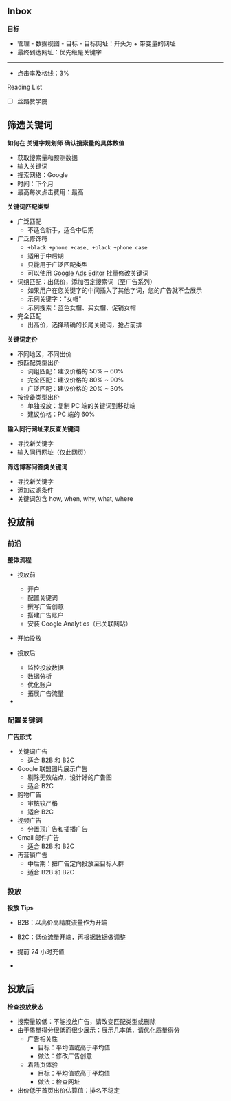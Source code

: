 ## Inbox

**目标**

- 管理 - 数据视图 - 目标 - 目标网址：开头为 + 带变量的网址
- 最终到达网址：优先级是关键字

---

- 点击率及格线：3%

Reading List

- [ ] 丝路赞学院 

## 筛选关键词

**如何在 关键字规划师 确认搜索量的具体数值**

- 获取搜索量和预测数据
- 输入关键词
- 搜索网络：Google
- 时间：下个月
- 最高每次点击费用：最高



**关键词匹配类型**

- 广泛匹配
  - 不适合新手，适合中后期
- 广泛修饰符
  - `+black +phone +case`、`+black +phone case`
  - 适用于中后期
  - 只能用于广泛匹配类型
  - 可以使用 [Google Ads Editor](https://ads.google.com/intl/zh-CN_cn/home/tools/ads-editor/) 批量修改关键词
- 词组匹配：出低价，添加否定搜索词（至广告系列）
  - 如果用户在您关键字的中间插入了其他字词，您的广告就不会展示
  - 示例关键字："女帽"
  - 示例搜索：蓝色女帽、买女帽、促销女帽
- 完全匹配
  - 出高价，选择精确的长尾关键词，抢占前排



**关键词定价**

- 不同地区，不同出价
- 按匹配类型出价
  - 词组匹配：建议价格的 50% ~ 60%
  - 完全匹配：建议价格的 80% ~ 90%
  - 广泛匹配：建议价格的 20% ~ 30%
- 按设备类型出价
  - 单独投放：复制 PC 端的关键词到移动端
  - 建议价格：PC 端的 60%



**输入同行网址来反查关键词**

- 寻找新关键字
- 输入同行网址（仅此网页）


**筛选博客问答类关键词**

- 寻找新关键字
- 添加过滤条件
- 关键词包含 how, when, why, what, where

## 投放前

### 前沿

**整体流程**

- 投放前
  - 开户
  - 配置关键词
  - 撰写广告创意
  - 搭建广告账户
  - 安装 Google Analytics（已关联网站）
- 开始投放
- 投放后
  - 监控投放数据
  - 数据分析
  - 优化账户
  - 拓展广告流量

- 

### 配置关键词

**广告形式**

- 关键词广告
  - 适合 B2B 和 B2C
- Google 联盟图片展示广告
  - 剔除无效站点，设计好的广告图
  - 适合 B2C
- 购物广告
  - 审核较严格
  - 适合 B2C
- 视频广告
  - 分置顶广告和插播广告
- Gmail 邮件广告
  - 适合 B2B 和 B2C
- 再营销广告
  - 中后期：把广告定向投放至目标人群
  - 适合 B2B 和 B2C

### 投放

**投放 Tips**

- B2B：以高价高精度流量作为开端
- B2C：低价流量开端，再根据数据做调整
- 提前 24 小时充值

- 



## 投放后

**检查投放状态**

- 搜索量较低：不能投放广告，请改变匹配类型或删除
- 由于质量得分很低而很少展示：展示几率低，请优化质量得分
  - 广告相关性
    - 目标：平均值或高于平均值
    - 做法：修改广告创意
  - 着陆页体验
    - 目标：平均值或高于平均值
    - 做法：检查网址
- 出价低于首页出价估算值：排名不稳定